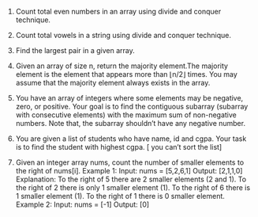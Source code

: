 1. Count total even numbers in an array using divide and conquer technique.

2. Count total vowels in a string using divide and conquer technique.

3. Find the largest pair in a given array.

4. Given an array of size n, return the majority element.The majority element is the element that appears more than ⌊n/2⌋ times. You may assume that the majority element always exists in the array.

5. You have an array of integers where some elements may be negative, zero, or positive. Your goal is to find the contiguous subarray (subarray with consecutive elements) with the maximum sum of non-negative numbers. Note that, the subarray shouldn’t have any negative number.

6. You are given a list of students who have name, id and cgpa. Your task is to find the student with highest cgpa. [ you can’t sort the list]

7. Given an integer array nums, count the number of smaller elements to the right of nums[i]. 
Example 1:
Input: nums = [5,2,6,1] 
Output: [2,1,1,0] 
Explanation: To the right of 5 there are 2 smaller elements (2 and 1). To the right of 2 there is only 1 smaller element (1). To the right of 6 there is 1 smaller element (1). To the right of 1 there is 0 smaller element. 
Example 2:
Input: nums = [-1] Output: [0] 
